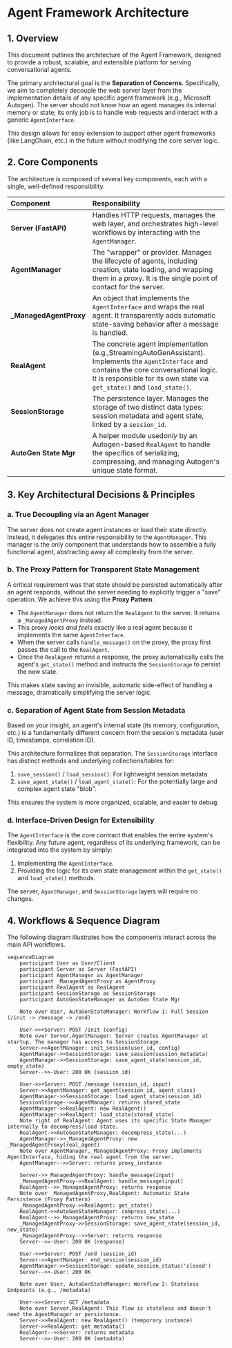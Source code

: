 # Agent Framework Architecture

## 1. Overview

This document outlines the architecture of the Agent Framework, designed to provide a robust, scalable, and extensible platform for serving conversational agents.

The primary architectural goal is the **Separation of Concerns**. Specifically, we aim to completely decouple the web server layer from the implementation details of any specific agent framework (e.g., Microsoft Autogen). The server should not know how an agent manages its internal memory or state; its only job is to handle web requests and interact with a generic `AgentInterface`.

This design allows for easy extension to support other agent frameworks (like LangChain, etc.) in the future without modifying the core server logic.

## 2. Core Components

The architecture is composed of several key components, each with a single, well-defined responsibility.

| Component                    | Responsibility                                                                                                                                                                                                                  |
| :--------------------------- | :------------------------------------------------------------------------------------------------------------------------------------------------------------------------------------------------------------------------------ |
| **Server (FastAPI)**   | Handles HTTP requests, manages the web layer, and orchestrates high-level workflows by interacting with the `AgentManager`.                                                                                                   |
| **AgentManager**       | The "wrapper" or provider. Manages the lifecycle of agents, including creation, state loading, and wrapping them in a proxy. It is the single point of contact for the server.                                                  |
| **_ManagedAgentProxy** | An object that implements the `AgentInterface` and wraps the real agent. It transparently adds automatic state-saving behavior after a message is handled.                                                                    |
| **RealAgent**          | The concrete agent implementation (e.g.,StreamingAutoGenAssistant). Implements the `AgentInterface` and contains the core conversational logic. It is responsible for its own state via `get_state()` and `load_state()`. |
| **SessionStorage**     | The persistence layer. Manages the storage of two distinct data types: session metadata and agent state, linked by a `session_id`.                                                                                            |
| **AutoGen State Mgr**  | A helper module used*only* by an Autogen-based `RealAgent` to handle the specifics of serializing, compressing, and managing Autogen's unique state format.                                                                 |

## 3. Key Architectural Decisions & Principles

### a. True Decoupling via an Agent Manager

The server does not create agent instances or load their state directly. Instead, it delegates this entire responsibility to the `AgentManager`. This manager is the only component that understands how to assemble a fully functional agent, abstracting away all complexity from the server.

### b. The Proxy Pattern for Transparent State Management

A critical requirement was that state should be persisted automatically after an agent responds, without the server needing to explicitly trigger a "save" operation. We achieve this using the **Proxy Pattern**.

- The `AgentManager` does not return the `RealAgent` to the server. It returns a `_ManagedAgentProxy` instead.
- This proxy *looks and feels* exactly like a real agent because it implements the same `AgentInterface`.
- When the server calls `handle_message()` on the proxy, the proxy first passes the call to the `RealAgent`.
- Once the `RealAgent` returns a response, the proxy automatically calls the agent's `get_state()` method and instructs the `SessionStorage` to persist the new state.

This makes state saving an invisible, automatic side-effect of handling a message, dramatically simplifying the server logic.

### c. Separation of Agent State from Session Metadata

Based on your insight, an agent's internal state (its memory, configuration, etc.) is a fundamentally different concern from the session's metadata (user ID, timestamps, correlation ID).

This architecture formalizes that separation. The `SessionStorage` interface has distinct methods and underlying collections/tables for:

1. `save_session()` / `load_session()`: For lightweight session metadata.
2. `save_agent_state()` / `load_agent_state()`: For the potentially large and complex agent state "blob".

This ensures the system is more organized, scalable, and easier to debug.

### d. Interface-Driven Design for Extensibility

The `AgentInterface` is the core contract that enables the entire system's flexibility. Any future agent, regardless of its underlying framework, can be integrated into the system by simply:

1. Implementing the `AgentInterface`.
2. Providing the logic for its own state management within the `get_state()` and `load_state()` methods.

The server, `AgentManager`, and `SessionStorage` layers will require no changes.

## 4. Workflows & Sequence Diagram

The following diagram illustrates how the components interact across the main API workflows.

```mermaid
sequenceDiagram
    participant User as User/Client
    participant Server as Server (FastAPI)
    participant AgentManager as AgentManager
    participant _ManagedAgentProxy as AgentProxy
    participant RealAgent as RealAgent
    participant SessionStorage as SessionStorage
    participant AutoGenStateManager as AutoGen State Mgr

    Note over User, AutoGenStateManager: Workflow 1: Full Session (/init -> /message -> /end)

    User->>+Server: POST /init (config)
    Note over Server,AgentManager: Server creates AgentManager at startup. The manager has access to SessionStorage.
    Server->>AgentManager: init_session(user_id, config)
    AgentManager->>SessionStorage: save_session(session_metadata)
    AgentManager->>SessionStorage: save_agent_state(session_id, empty_state)
    Server-->>-User: 200 OK (session_id)

    User->>+Server: POST /message (session_id, input)
    Server->>AgentManager: get_agent(session_id, agent_class)
    AgentManager->>SessionStorage: load_agent_state(session_id)
    SessionStorage-->>AgentManager: returns stored_state
    AgentManager->>RealAgent: new RealAgent()
    AgentManager->>RealAgent: load_state(stored_state)
    Note right of RealAgent: Agent uses its specific State Manager internally to decompress/load state.
    RealAgent->>AutoGenStateManager: decompress_state(...)
    AgentManager->>_ManagedAgentProxy: new _ManagedAgentProxy(real_agent)
    Note over AgentManager,_ManagedAgentProxy: Proxy implements AgentInterface, hiding the real agent from the server.
    AgentManager-->>Server: returns proxy_instance

    Server->>_ManagedAgentProxy: handle_message(input)
    _ManagedAgentProxy->>RealAgent: handle_message(input)
    RealAgent-->>_ManagedAgentProxy: returns response
    Note over _ManagedAgentProxy,RealAgent: Automatic State Persistence (Proxy Pattern)
    _ManagedAgentProxy->>RealAgent: get_state()
    RealAgent->>AutoGenStateManager: compress_state(...)
    RealAgent-->>_ManagedAgentProxy: returns new_state
    _ManagedAgentProxy->>SessionStorage: save_agent_state(session_id, new_state)
    _ManagedAgentProxy-->>Server: returns response
    Server-->>-User: 200 OK (response)

    User->>+Server: POST /end (session_id)
    Server->>AgentManager: end_session(session_id)
    AgentManager->>SessionStorage: update_session_status('closed')
    Server-->>-User: 200 OK

    Note over User, AutoGenStateManager: Workflow 2: Stateless Endpoints (e.g., /metadata)

    User->>+Server: GET /metadata
    Note over Server,RealAgent: This flow is stateless and doesn't need the AgentManager or persistence.
    Server->>RealAgent: new RealAgent() (temporary instance)
    Server->>RealAgent: get_metadata()
    RealAgent-->>Server: returns metadata
    Server-->>-User: 200 OK (metadata)
```
